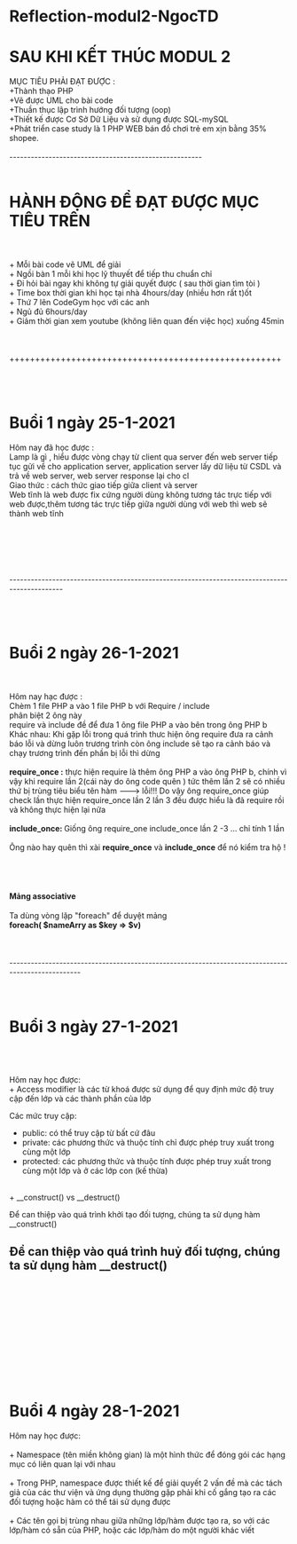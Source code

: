 # Reflection-modul2-NgocTD<br>


<h1>SAU KHI KẾT THÚC MODUL 2 </h1> 
MỤC TIÊU PHẢI ĐẠT ĐƯỢC :<br>
+Thành thạo PHP <br>
+Vẽ được UML cho bài code<br>
+Thuần thục lập trình hướng đối tượng (oop) <br>
+Thiết kế được Cơ Sở Dữ Liệu và sử dụng được SQL-mySQL<br>
+Phát triển case study là 1 PHP WEB  bán đồ chơi trẻ em xịn bằng 35% shopee.
<br>
<br>
------------------------------------------------------
<br>
<br>
<h1>HÀNH ĐỘNG ĐỂ ĐẠT ĐƯỢC MỤC TIÊU TRÊN</h1>
<br>
<br>
+ Mỗi bài code vẽ UML để giải<BR>
+ Ngồi bàn 1 mỗi khi học lỹ thuyết để tiếp thu chuẩn chỉ<br>
+ Đi hỏi bài ngay khi không tự giải quyết được ( sau thời gian tìm tòi )<br>
+ Time box thời gian khi học tại nhà 4hours/day (nhiều hơn rất t)ốt<br>
+ Thứ 7 lên CodeGym học với các anh <br>
+ Ngủ đủ 6hours/day <br>
+ Giảm thời gian xem youtube (không liên quan đến việc học) xuống 45min <br>
<br>
<br>
<br>
+++++++++++++++++++++++++++++++++++++++++++++++++++++
<br>
<br>
<br>
<br>


































































<h1>Buổi 1 ngày 25-1-2021</h1>
Hôm nay đã học được : <br>
Lamp là gì , hiểu được vòng chạy từ client qua server đến web server tiếp tục gửi về cho application server, application server lấy dữ liệu từ CSDL và trả về web server, web server response lại cho cl <br>
Giao thức : cách thức giao tiếp giữa client và server<br>
Web tĩnh là web được fix cứng người dùng không tương tác trực tiếp với web được,thêm tương tác trực tiếp giữa người dùng với web thì web sẽ thành web tĩnh  <br>
<br>
<br>
<br>
<br>
<br>
<br>---------------------------------------------------------------------------------------------<br>

<br>
<br>
<br>
<h1>Buổi 2 ngày 26-1-2021</h1>
<br>
<br>
Hôm nay hạc được :<br>
Chèm 1 file PHP a vào 1 file PHP b với Require / include  
<br> phân biệt 2 ông này <br>
require và include đề để đưa  1 ông file PHP a vào bên trong ông PHP b<br>
Khác nhau: Khi gặp lỗi trong quá trình thưc hiện ông require đưa ra cảnh báo lỗi và dừng luôn trương trình   còn ông include sẽ tạo ra cảnh báo và chạy trương trình đến phần bị lỗi thì dừng <br>
<br>
<b> require_once :</b> thực hiện require là thêm ông PHP a vào ông PHP b, chính vì vậy khi require lần 2(cái này do ông code quên ) tức thêm lần 2 sẽ có nhiều thứ bị trùng tiêu biểu tên hàm ---> lỗi!!! Do vậy ông require_once giúp check lần thực hiện  require_once lần 2 lần 3 đều được hiểu là đã require rồi và không thực hiện lại nữa
<br>
<br>
<b>include_once: </b> Giống ông require_one  include_once lần 2 -3 ... chỉ tính 1 lần 
<BR>
<BR>Ông nào hay quên thì xài <b>require_once</b>  và  <b>include_once</b>  để nó kiểm tra hộ !

<br>
<br>
<br>
<br>
<h4> Mảng associative</h4>
Ta dùng vòng lặp  "foreach" để duyệt mảng<br>
<b>foreach( $nameArry  as $key => $v)</b>






<Br>
<Br>
<Br>
<Br>
--------------------------------------------------------------------------------------------------
<br>
<br>
<br>
<h1>Buổi 3 ngày 27-1-2021 </h1>
<br>
<br>
<br>
Hôm nay học được:<br>
+ Access modifier là các từ khoá được sử dụng để quy định mức độ truy cập đến lớp và các thành phần của lớp

Các mức truy cập:

+ public: có thể truy cập từ bất cứ đâu<br>
+ private: các phương thức và thuộc tính chỉ được phép truy xuất trong cùng một lớp<br>
+ protected: các phương thức và thuộc tính được phép truy xuất trong cùng một lớp và ở các lớp con (kế thừa) <br>
<br>
+     __construct() vs __destruct()

Để can thiệp vào quá trình khởi tạo đối tượng, chúng ta sử dụng hàm __construct() <br>


Để can thiệp vào quá trình huỷ đối tượng, chúng ta sử dụng hàm __destruct()<br>
<br>
<br>
<br>
<br>
<br>
---------------------------------------------------------------
<br>
<br>
<br>
<h1>Buổi 4 ngày 28-1-2021</h1>
Hôm nay học được: <br>
<br>
+ Namespace (tên miền không gian) là một hình thức để đóng gói các hạng mục có liên quan lại với nhau<br> <br>
+ Trong PHP, namespace được thiết kế để giải quyết 2 vấn đề mà các tách giả của các thư viện và ứng dụng thường gặp phải khi cố gắng tạo ra các đối tượng hoặc hàm có thể tái sử dụng được<br> <br>
+ Các tên gọi bị trùng nhau giữa những lớp/hàm được tạo ra, so với các lớp/hàm có sẵn của PHP, hoặc các lớp/hàm do một người khác viết<br> <br>

